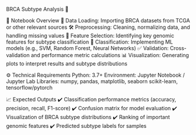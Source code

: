 BRCA Subtype Analysis 🧬


📌 Notebook Overview
📂 Data Loading: Importing BRCA datasets from TCGA or other relevant sources
🛠️ Preprocessing: Cleaning, normalizing data, and handling missing values
🔬 Feature Selection: Identifying key genomic features for subtype classification
🤖 Classification: Implementing ML models (e.g., SVM, Random Forest, Neural Networks)
✅ Validation: Cross-validation and performance metric calculations
📊 Visualization: Generating plots to interpret results and subtype distributions



⚙️ Technical Requirements
Python: 3.7+
Environment: Jupyter Notebook / Jupyter Lab
Libraries:
numpy, pandas, matplotlib, seaborn
scikit-learn, tensorflow/pytorch


📈 Expected Outputs
✔️ Classification performance metrics (accuracy, precision, recall, F1-score)
✔️ Confusion matrix for model evaluation
✔️ Visualization of BRCA subtype distributions
✔️ Ranking of important genomic features
✔️ Predicted subtype labels for samples
